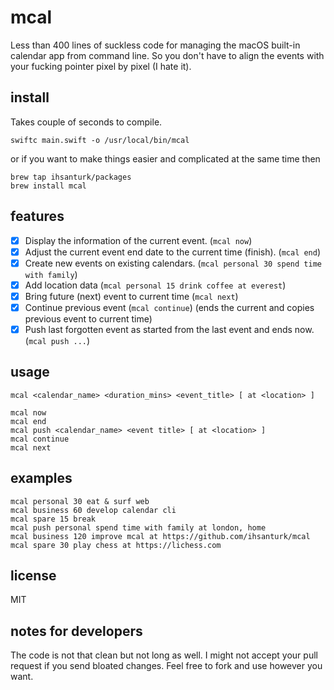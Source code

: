 # mcal

Less than 400 lines of suckless code for managing the macOS built-in calendar
app from command line. So you don't have to align the events with your fucking
pointer pixel by pixel (I hate it).

## install
Takes couple of seconds to compile.
```
swiftc main.swift -o /usr/local/bin/mcal
```
or if you want to make things easier and complicated at the same time then
```
brew tap ihsanturk/packages
brew install mcal
```

## features
* [X] Display the information of the current event. (`mcal now`)
* [X] Adjust the current event end date to the current time (finish). (`mcal end`)
* [X] Create new events on existing calendars. (`mcal personal 30 spend time with family`)
* [X] Add location data (`mcal personal 15 drink coffee at everest`)
* [X] Bring future (next) event to current time (`mcal next`)
* [X] Continue previous event (`mcal continue`) (ends the current and
      copies previous event to current time)
* [X] Push last forgotten event as started from the last event and ends now.
      (`mcal push ...`)

## usage
```
mcal <calendar_name> <duration_mins> <event_title> [ at <location> ]

mcal now
mcal end
mcal push <calendar_name> <event title> [ at <location> ]
mcal continue
mcal next
```

## examples
```
mcal personal 30 eat & surf web
mcal business 60 develop calendar cli
mcal spare 15 break
mcal push personal spend time with family at london, home
mcal business 120 improve mcal at https://github.com/ihsanturk/mcal
mcal spare 30 play chess at https://lichess.com
```

## license
MIT

## notes for developers
The code is not that clean but not long as well. I might not accept your pull
request if you send bloated changes. Feel free to fork and use however you
want.

